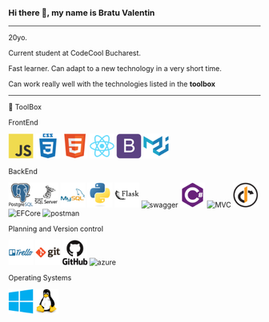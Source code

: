 ### Hi there 👋, my name is Bratu Valentin
---
20yo.

Current student at CodeCool Bucharest.

Fast learner. Can adapt to a new technology in a very short time.

Can work really well with the technologies listed in the **toolbox**


---
🧰 ToolBox

FrontEnd

<img
 src="https://github.com/devicons/devicon/blob/master/icons/javascript/javascript-original.svg" alt="JS" width="50" height="50"/>
<img src="https://github.com/devicons/devicon/blob/master/icons/css3/css3-plain-wordmark.svg" alt="Css" width="50" height="50"/>
<img src="https://github.com/devicons/devicon/blob/master/icons/html5/html5-original.svg" alt="html5" width="50" height="50"/>
<img src="https://github.com/devicons/devicon/blob/master/icons/react/react-original.svg" alt="react" width="50" height="50"/>
<img src="https://github.com/devicons/devicon/blob/master/icons/bootstrap/bootstrap-plain.svg" alt="bootstrap" width="50" height="50"/>
<img src="https://github.com/devicons/devicon/blob/master/icons/materialui/materialui-original.svg" alt="materialui" width="50" height="50"/>


BackEnd

<img src="https://github.com/devicons/devicon/blob/master/icons/postgresql/postgresql-original-wordmark.svg" alt="postgreSQL" width="50" height="50"/><img 
src="https://github.com/devicons/devicon/blob/master/icons/microsoftsqlserver/microsoftsqlserver-plain-wordmark.svg" alt="SQLServer" width="50" height="50"/>
<img src="https://github.com/devicons/devicon/blob/master/icons/mysql/mysql-original-wordmark.svg" alt="SQL" width="50" height="50"/>
<img src="https://github.com/devicons/devicon/blob/master/icons/python/python-original.svg" alt="python" width="50" height="50"/>
<img src="https://github.com/devicons/devicon/blob/master/icons/flask/flask-original-wordmark.svg" alt="flask" width="50" height="50"/>
<img src="https://github.com/go-swagger/go-swagger/blob/master/docs/favicon.ico" alt="swagger" width="50" height="50"/>
<img src="https://github.com/devicons/devicon/blob/master/icons/csharp/csharp-plain.svg" alt="Csharp" width="50" height="50"/>
<img src="https://github.com/campusMVP/dotnetCoreLogoPack/blob/master/ASP.NET%20Core%20MVC/Bitmap%20RGB/ASP.NET-Core-MVC_Logo_2colors_Boxed_RGB_bitmap_MEDIUM.png" alt="MVC" width="110" height="50"/>
<img src="https://github.com/IdentityServer/Artwork/blob/main/Logos/IDserver_icon.svg" alt="IdentityServer" width="50" height="50"/>
<img src="https://github.com/campusMVP/dotnetCoreLogoPack/blob/master/Entity%20Framework%20Core/Bitmap%20RGB/Bitmap-BIG_Entity-Framework-Core-Logo_2Colors_Boxed_RGB.png" alt="EFCore" width="100" height="50"/>
<img src="https://cdn.svgporn.com/logos/postman.svg" alt="postman" width="50" height="50"/>

Planning and Version control

<img 
src="https://github.com/devicons/devicon/blob/master/icons/trello/trello-plain-wordmark.svg" alt="trello" width="50" height="50"/>
<img src="https://github.com/devicons/devicon/blob/master/icons/git/git-original-wordmark.svg" alt="git" width="50" height="50"/>
<img src="https://github.com/devicons/devicon/blob/master/icons/github/github-original-wordmark.svg" alt="github" width="50" height="50"/>
<img src="https://github.com/benc-uk/icon-collection/blob/master/logos/azure-offical.svg" alt="azure" width="50" height="50"/>


Operating Systems

<img src="https://github.com/devicons/devicon/blob/master/icons/windows8/windows8-original.svg" alt="Windows" width="50" height="50"/><img
 src="https://github.com/devicons/devicon/blob/master/icons/linux/linux-original.svg" alt="linux" width="50" height="50"/>
<!--
**ValiBratu/ValiBratu** is a ✨ _special_ ✨ repository because its `README.md` (this file) appears on your GitHub profile.

Here are some ideas to get you started:

- 🔭 I’m currently working on ...
- 🌱 I’m currently learning ...
- 👯 I’m looking to collaborate on ...
- 🤔 I’m looking for help with ...
- 💬 Ask me about ...
- 📫 How to reach me: ...
- 😄 Pronouns: ...
- ⚡ Fun fact: ...
-->
